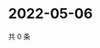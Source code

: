 # 2022-05-06

共 0 条

<!-- BEGIN WEIBO -->
<!-- 最后更新时间 Fri May 06 2022 11:30:35 GMT+0800 (China Standard Time) -->

<!-- END WEIBO -->
